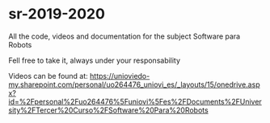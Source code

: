 # sr-2019-2020
All the code, videos and documentation for the subject Software para Robots

Fell free to take it, always under your responsability


Videos can be found at: https://unioviedo-my.sharepoint.com/personal/uo264476_uniovi_es/_layouts/15/onedrive.aspx?id=%2Fpersonal%2Fuo264476%5Funiovi%5Fes%2FDocuments%2FUniversity%2FTercer%20Curso%2FSoftware%20Para%20Robots
